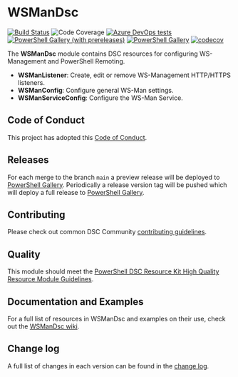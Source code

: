 # WSManDsc

[![Build Status](https://dev.azure.com/dsccommunity/WsManDsc/_apis/build/status/dsccommunity.WSManDsc?branchName=main)](https://dev.azure.com/dsccommunity/WsManDsc/_build/latest?definitionId=6&branchName=main)
![Code Coverage](https://img.shields.io/azure-devops/coverage/dsccommunity/WSManDsc/6/main)
[![Azure DevOps tests](https://img.shields.io/azure-devops/tests/dsccommunity/WSManDsc/6/main)](https://dsccommunity.visualstudio.com/WSManDsc/_test/analytics?definitionId=6&contextType=build)
[![PowerShell Gallery (with prereleases)](https://img.shields.io/powershellgallery/vpre/WSManDsc?label=WSManDsc%20Preview)](https://www.powershellgallery.com/packages/WSManDsc/)
[![PowerShell Gallery](https://img.shields.io/powershellgallery/v/WSManDsc?label=WSManDsc)](https://www.powershellgallery.com/packages/WSManDsc/)
[![codecov](https://codecov.io/gh/dsccommunity/WSManDsc/branch/main/graph/badge.svg)](https://codecov.io/gh/dsccommunity/WSManDsc)

The **WSManDsc** module contains DSC resources for configuring WS-Management and
PowerShell Remoting.

- **WSManListener**: Create, edit or remove WS-Management HTTP/HTTPS listeners.
- **WSManConfig**: Configure general WS-Man settings.
- **WSManServiceConfig**: Configure the WS-Man Service.

## Code of Conduct

This project has adopted this [Code of Conduct](CODE_OF_CONDUCT.md).

## Releases

For each merge to the branch `main` a preview release will be
deployed to [PowerShell Gallery](https://www.powershellgallery.com/).
Periodically a release version tag will be pushed which will deploy a
full release to [PowerShell Gallery](https://www.powershellgallery.com/).

## Contributing

Please check out common DSC Community [contributing guidelines](https://dsccommunity.org/guidelines/contributing).

## Quality

This module should meet the [PowerShell DSC Resource Kit High Quality Resource
Module Guidelines](https://github.com/PowerShell/DscResources/blob/master/HighQualityModuleGuidelines.md).

## Documentation and Examples

For a full list of resources in WSManDsc and examples on their use, check out
the [WSManDsc wiki](https://github.com/dsccommunity/WSManDsc/wiki).

## Change log

A full list of changes in each version can be found in the [change log](CHANGELOG.md).
